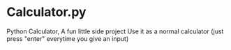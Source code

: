 # Calculator.py
Python Calculator,
 A fun little side project
Use it as a normal calculator (just press "enter" everytime you give an input) 
 
